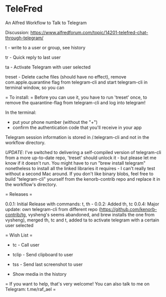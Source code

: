 # TeleFred
An Alfred Workflow to Talk to Telegram

Discussion: https://www.alfredforum.com/topic/14201-telefred-chat-through-telegram/

t - write to a user or group, see history 

tr - Quick reply to last user

ta - Activate Telegram with user selected

treset - Delete cache files (should have no effect), remove com.apple.quarantine flag from telegram-cli and start telegram-cli in terminal window, so you can 

= To install: = 
Before you can use it, you have to run 'treset' once, to remove the quarantine-flag from telegram-cli and log into telegram! 

In the terminal:
- put your phone number (without the "+")
- confirm the authentication code that you'll receive in your app

Telegram session information is stored in /.telegram-cli and not in the workflow directory.

*UPDATE*: I've switched to delivering a self-compiled version of telegram-cli from a more up-to-date repo, 'treset' should unlock it - but please let me know if it doesn't run. You might have to run "brew install telegram" nonetheless to install all the linked libraries it requires - I can't really test without a second Mac around. If you don't like binary blobs, feel free to build "telegram-cli" yourself from the kenorb-contrib repo and replace it in the workflow's directory.

= Releases =

0.0.1: Initial Release with commands: t, th -
0.0.2: Added th, tc 
0.0.4: Major update: own telegram-cli from different repo (https://github.com/kenorb-contrib/tg, vysheng's seems abandoned, and brew installs the one from vysheng), merged th, tc and t, added ta to activate telegram with a certain user selected

= Wish List =

- tc - Call user

- tclip - Send clipboard to user

- tss - Send last screenshot to user

- Show media in the history


= If you want to help, that's very welcome! You can also talk to me on Telegram: t.me/raf_ael = 
